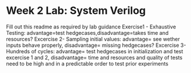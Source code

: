 # Week 2 Lab: System Verilog

Fill out this readme as required by lab guidance
Exercise1 - Exhaustive Testing:
advantage=test hedgecases,disadvantage=takes time and resources?
Excercise 2- Sampling initial values:
advantage= see wether inputs behave properly, disadvantage= missing hedgecases?
Excercise 3- Hundreds of cycles:
advantage= test hedgecases in initialization and test excercise 1 and 2, disadvantage= time and resources and quality of tests need to be high and in a predictable order to test prior experiments
